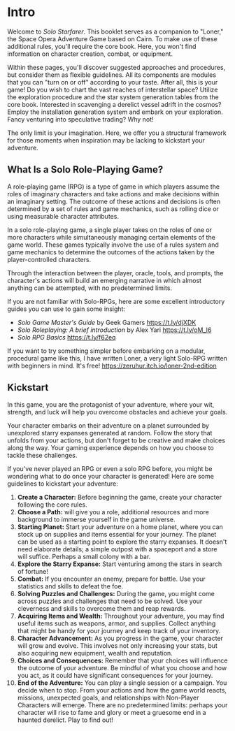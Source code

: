 # Intro

Welcome to _Solo Starfarer_. This booklet serves as a companion to "Loner," the Space Opera Adventure Game based on Cairn. To make use of these additional rules, you'll require the core book. Here, you won't find information on character creation, combat, or equipment.

Within these pages, you'll discover suggested approaches and procedures, but consider them as flexible guidelines. All its components are modules that you can "turn on or off" according to your taste. After all, this is your game!  Do you wish to chart the vast reaches of interstellar space? Utilize the exploration procedure and the star system generation tables from the core book. Interested in scavenging a derelict vessel adrift in the cosmos? Employ the installation generation system and embark on your exploration. Fancy venturing into speculative trading? Why not!

The only limit is your imagination. Here, we offer you a structural framework for those moments when inspiration may be lacking to kickstart your adventure.

## What Is a Solo Role-Playing Game?

A role-playing game (RPG) is a type of game in which players assume the roles of imaginary characters and take actions and make decisions within an imaginary setting. The outcome of these actions and decisions is often determined by a set of rules and game mechanics, such as rolling dice or using measurable character attributes.

In a solo role-playing game, a single player takes on the roles of one or more characters while simultaneously managing certain elements of the game world. These games typically involve the use of a rules system and game mechanics to determine the outcomes of the actions taken by the player-controlled characters.

Through the interaction between the player, oracle, tools, and prompts, the character's actions will build an emerging narrative in which almost anything can be attempted, with no predetermined limits.

If you are not familiar with Solo-RPGs, here are some excellent introductory guides you can use to gain some insight:

- _Solo Game Master's Guide_ by Geek Gamers https://t.ly/djXDK
- _Solo Roleplaying: A brief introduction_ by Alex Yari https://t.ly/oM_l6
- _Solo RPG Basics_ https://t.ly/f62eq

If you want to try something simpler before embarking on a modular, procedural game like this, I have written Loner, a very light Solo-RPG written with beginners in mind. It's free! https://zeruhur.itch.io/loner-2nd-edition

## Kickstart

In this game, you are the protagonist of your adventure, where your wit, strength, and luck will help you overcome obstacles and achieve your goals. 

Your character embarks on their adventure on a planet surrounded by unexplored starry expanses generated at random. Follow the story that unfolds from your actions, but don't forget to be creative and make choices along the way. Your gaming experience depends on how you choose to tackle these challenges.

If you've never played an RPG or even a solo RPG before, you might be wondering what to do once your character is generated! Here are some guidelines to kickstart your adventure:

1. **Create a Character:** Before beginning the game, create your character following the core rules.
2. **Choose a Path:** will give you a role, additional resources and more background to immerse yourself in the game universe.
3. **Starting Planet:** Start your adventure on a home planet, where you can stock up on supplies and items essential for your journey. The planet can be used as a starting point to explore the starry expanses. It doesn't need elaborate details; a simple outpost with a spaceport and a store will suffice. Perhaps a small colony with a bar.
4. **Explore the Starry Expanse:** Start venturing among the stars in search of fortune!
5. **Combat:** If you encounter an enemy, prepare for battle. Use your statistics and skills to defeat the foe.
6. **Solving Puzzles and Challenges:** During the game, you might come across puzzles and challenges that need to be solved. Use your cleverness and skills to overcome them and reap rewards.
7. **Acquiring Items and Wealth:** Throughout your adventure, you may find useful items such as weapons, armor, and supplies. Collect anything that might be handy for your journey and keep track of your inventory.
8. **Character Advancement:** As you progress in the game, your character will grow and evolve. This involves not only increasing your stats, but also acquiring new equipment, wealth and reputation.
9. **Choices and Consequences:** Remember that your choices will influence the outcome of your adventure. Be mindful of what you choose and how you act, as it could have significant consequences for your journey.
10. **End of the Adventure:** You can play a single session or a campaign. You decide when to stop. From your actions and how the game world reacts, missions, unexpected goals, and relationships with Non-Player Characters will emerge. There are no predetermined limits: perhaps your character will rise to fame and glory or meet a gruesome end in a haunted derelict. Play to find out!

